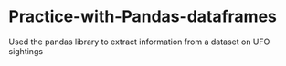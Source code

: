 # Practice-with-Pandas-dataframes
Used the pandas library to extract information from a dataset on UFO sightings
